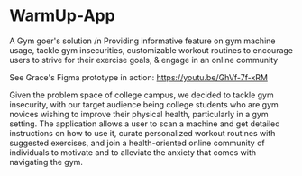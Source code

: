 # WarmUp-App
A Gym goer's solution /n
Providing informative feature on gym machine usage, tackle gym insecurities, customizable workout routines to encourage users to strive for their exercise goals, & engage in an online community

See Grace's Figma prototype in action:
https://youtu.be/GhVf-7f-xRM

Given the problem space of college campus, we decided to tackle gym insecurity, with our target audience being college students who are gym novices wishing to improve their physical health, particularly in a gym setting. 
The application allows a user to scan a machine and get detailed instructions on how to use it, curate personalized workout routines with suggested exercises, and join a health-oriented online community of individuals to motivate and to alleviate the anxiety that comes with navigating the gym.
